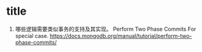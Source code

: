 title
=======

1. 哪些逻辑需要类似事务的支持及其实现。
  Perform Two Phase Commits For special case. 
  https://docs.mongodb.org/manual/tutorial/perform-two-phase-commits/
  


